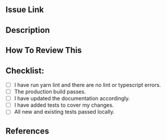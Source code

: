 ## Issue Link
<!-- Link of the issue in github project here -->

## Description
<!-- Description of what you did and why -->

## How To Review This
<!-- Describe how to Review and test your changes -->

## Checklist:
- [ ] I have run yarn lint and there are no lint or typescript errors.
- [ ] The production build passes.
- [ ] I have updated the documentation accordingly.
- [ ] I have added tests to cover my changes.
- [ ] All new and existing tests passed locally.

## References
<!-- Add references if you had to add / remove a library or anything important to the project -->
